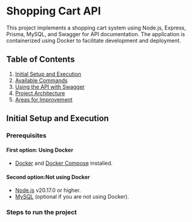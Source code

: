 # Shopping Cart API

This project implements a shopping cart system using Node.js, Express, Prisma, MySQL, and Swagger for API documentation. The application is containerized using Docker to facilitate development and deployment.

## Table of Contents

1. [Initial Setup and Execution](#initial-setup-and-execution)
2. [Available Commands](#available-commands)
3. [Using the API with Swagger](#using-the-api-with-swagger)
4. [Project Architecture](#project-architecture)
5. [Areas for Improvement](#areas-for-improvement)

## Initial Setup and Execution

### Prerequisites

#### First option: Using Docker
- [Docker](https://www.docker.com/) and [Docker Compose](https://docs.docker.com/compose/) installed.

#### Second option:Not using Docker
- [Node.js](https://nodejs.org/) v20.17.0 or higher.
- [MySQL](https://www.mysql.com/) (optional if you are not using Docker).

### Steps to run the project


